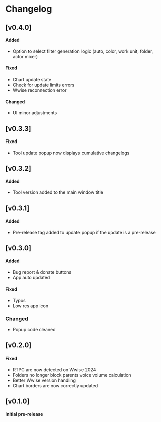 # Changelog

## [v0.4.0]
#### Added
- Option to select filter generation logic (auto, color, work unit, folder, actor mixer)

#### Fixed
- Chart update state
- Check for update limits errors
- Wwise reconnection error

#### Changed
- UI minor adjustments

## [v0.3.3]
#### Fixed
- Tool update popup now displays cumulative changelogs

## [v0.3.2]
#### Added
- Tool version added to the main window title

## [v0.3.1]
#### Added
- Pre-release tag added to update popup if the update is a pre-release
  
## [v0.3.0]
#### Added
- Bug report & donate buttons
- App auto updated

#### Fixed
- Typos
- Low res app icon
  
### Changed
- Popup code cleaned

## [v0.2.0]
#### Fixed
- RTPC are now detected on Wwise 2024
- Folders no longer block parents voice volume calculation
- Better Wwise version handling
- Chart borders are now correctly updated

## [v0.1.0]
#### Initial pre-release
